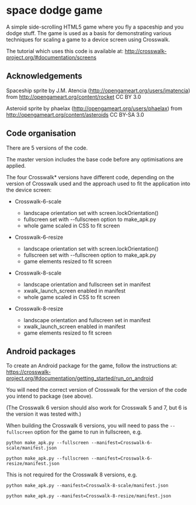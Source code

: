 # space dodge game

A simple side-scrolling HTML5 game where you fly a spaceship and you
dodge stuff. The game is used as a basis for demonstrating various
techniques for scaling a game to a device screen using Crosswalk.

The tutorial which uses this code is available at:
http://crosswalk-project.org/#documentation/screens

## Acknowledgements

Spaceship sprite by J.M. Atencia (http://opengameart.org/users/jmatencia)
from http://opengameart.org/content/rocket
CC BY 3.0

Asteroid sprite by phaelax (http://opengameart.org/users/phaelax)
from http://opengameart.org/content/asteroids
CC BY-SA 3.0

## Code organisation

There are 5 versions of the code.

The master version includes the base code before any optimisations are
applied.

The four Crosswalk* versions have different code, depending
on the version of Crosswalk used and the approach used to
fit the application into the device screen:

*   Crosswalk-6-scale

    *   landscape orientation set with screen.lockOrientation()
    *   fullscreen set with --fullscreen option to make_apk.py
    *   whole game scaled in CSS to fit screen

*   Crosswalk-6-resize

    *   landscape orientation set with screen.lockOrientation()
    *   fullscreen set with --fullscreen option to make_apk.py
    *   game elements resized to fit screen

*   Crosswalk-8-scale

    *   landscape orientation and fullscreen set in manifest
    *   xwalk_launch_screen enabled in manifest
    *   whole game scaled in CSS to fit screen

*   Crosswalk-8-resize

    *   landscape orientation and fullscreen set in manifest
    *   xwalk_launch_screen enabled in manifest
    *   game elements resized to fit screen

## Android packages

To create an Android package for the game, follow the instructions at:
https://crosswalk-project.org/#documentation/getting_started/run_on_android

You will need the correct version of Crosswalk for the version of
the code you intend to package (see above).

(The Crosswalk 6 version should also work for Crosswalk 5 and 7, but
6 is the version it was tested with.)

When building the Crosswalk 6 versions, you will need to pass the
`--fullscreen` option for the game to run in fullscreen, e.g.

    python make_apk.py --fullscreen --manifest=Crosswalk-6-scale/manifest.json

    python make_apk.py --fullscreen --manifest=Crosswalk-6-resize/manifest.json

This is not required for the Crosswalk 8 versions, e.g.

    python make_apk.py --manifest=Crosswalk-8-scale/manifest.json

    python make_apk.py --manifest=Crosswalk-8-resize/manifest.json
